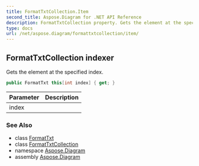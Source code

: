 ```yaml
---
title: FormatTxtCollection.Item
second_title: Aspose.Diagram for .NET API Reference
description: FormatTxtCollection property. Gets the element at the specified index
type: docs
url: /net/aspose.diagram/formattxtcollection/item/
---
```

## FormatTxtCollection indexer

Gets the element at the specified index.

```csharp
public FormatTxt this[int index] { get; }
```

| Parameter | Description |
| --- | --- |
| index |  |

### See Also

* class [FormatTxt](../../formattxt/)
* class [FormatTxtCollection](../)
* namespace [Aspose.Diagram](../../formattxtcollection/)
* assembly [Aspose.Diagram](../../../)


